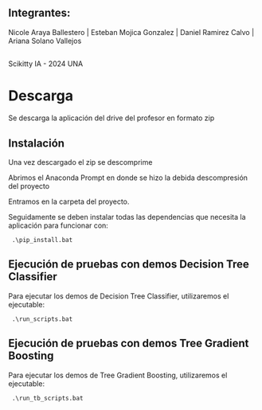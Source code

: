 ## Integrantes:
Nicole Araya Ballestero | Esteban Mojica Gonzalez | Daniel Ramirez Calvo | Ariana Solano Vallejos 
##
Scikitty IA - 2024
UNA

# Descarga

Se descarga la aplicación del drive del profesor en formato zip

## Instalación

Una vez descargado el zip se descomprime

Abrimos el Anaconda Prompt en donde se hizo la debida descompresión del proyecto

Entramos en la carpeta del proyecto.

Seguidamente se deben instalar todas las dependencias que necesita la aplicación para funcionar con:

```
 .\pip_install.bat
```

## Ejecución de pruebas con demos Decision Tree Classifier

Para ejecutar los demos de Decision Tree Classifier, utilizaremos el ejecutable:

```
 .\run_scripts.bat
```

## Ejecución de pruebas con demos Tree Gradient Boosting

Para ejecutar los demos de Tree Gradient Boosting, utilizaremos el ejecutable:

```
 .\run_tb_scripts.bat
```